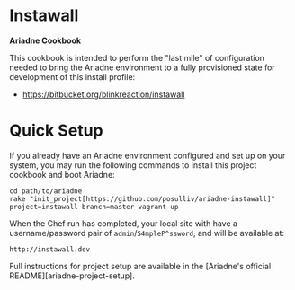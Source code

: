 # Instawall

**Ariadne Cookbook**

This cookbook is intended to perform the "last mile" of configuration
needed to bring the Ariadne environment to a fully provisioned state
for development of this install profile:

 * https://bitbucket.org/blinkreaction/instawall

# Quick Setup

If you already have an Ariadne environment configured and set up on your
system, you may run the following commands to install this project
cookbook and boot Ariadne:

    cd path/to/ariadne
    rake "init_project[https://github.com/posulliv/ariadne-instawall]"
    project=instawall branch=master vagrant up

When the Chef run has completed, your local site with have a
username/password pair of `admin`/`S4mpleP^ssword`, and will be
available at:

    http://instawall.dev

Full instructions for project setup are available in the [Ariadne's
official README][ariadne-project-setup].


